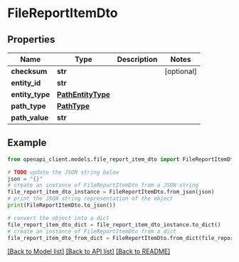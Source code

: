 # FileReportItemDto


## Properties

Name | Type | Description | Notes
------------ | ------------- | ------------- | -------------
**checksum** | **str** |  | [optional] 
**entity_id** | **str** |  | 
**entity_type** | [**PathEntityType**](PathEntityType.md) |  | 
**path_type** | [**PathType**](PathType.md) |  | 
**path_value** | **str** |  | 

## Example

```python
from openapi_client.models.file_report_item_dto import FileReportItemDto

# TODO update the JSON string below
json = "{}"
# create an instance of FileReportItemDto from a JSON string
file_report_item_dto_instance = FileReportItemDto.from_json(json)
# print the JSON string representation of the object
print(FileReportItemDto.to_json())

# convert the object into a dict
file_report_item_dto_dict = file_report_item_dto_instance.to_dict()
# create an instance of FileReportItemDto from a dict
file_report_item_dto_from_dict = FileReportItemDto.from_dict(file_report_item_dto_dict)
```
[[Back to Model list]](../README.md#documentation-for-models) [[Back to API list]](../README.md#documentation-for-api-endpoints) [[Back to README]](../README.md)


